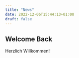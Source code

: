 ```yaml
---
title: "News"
date: 2022-12-06T15:44:13+01:00
draft: false
---
```


## Welcome Back

Herzlich Willkommen!
